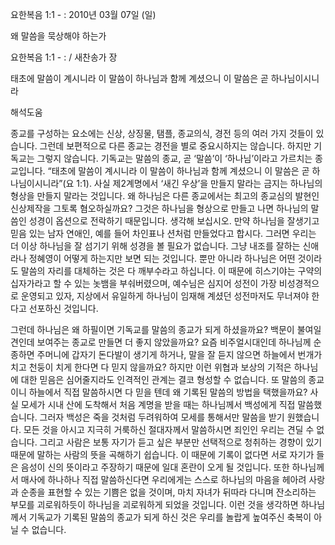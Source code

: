 요한복음 1:1 - : 
2010년 03월 07일 (일)

왜 말씀을 묵상해야 하는가



요한복음 1:1 - : / 새찬송가  장


태초에 말씀이 계시니라 이 말씀이 하나님과 함께 계셨으니 이 말씀은 곧 하나님이시니라

해석도움





종교를 구성하는 요소에는 신상, 상징물, 탬플, 종교의식, 경전 등의 여러 가지 것들이 있습니다. 그런데 보편적으로 다른 종교는 경전을 별로 중요시하지는 않습니다. 하지만 기독교는 그렇지 않습니다. 기독교는 말씀의 종교, 곧  ‘말씀’이 ‘하나님’이라고 가르치는 종교입니다. 
“태초에 말씀이 계시니라 이 말씀이 하나님과 함께 계셨으니 이 말씀은 곧 하나님이시니라”(요 1:1).
사실 제2계명에서 ‘새긴 우상’을 만들지 말라는 금지는 하나님의 형상을 만들지 말라는 것입니다. 왜 하나님은 다른 종교에서는 최고의 종교심의 발현인 신상제작을 그토록 혐오하실까요? 그것은 하나님을 형상으로 만들고 나면 하나님의 말씀인 성경이 옵션으로 전락하기 때문입니다.
생각해 보십시오. 만약 하나님을 잘생기고 믿음 있는 남자 연애인, 예를 들어 차인표나 션처럼 만들었다고 합시다. 그러면 우리는 더 이상 하나님을 잘 섬기기 위해 성경을 볼 필요가 없습니다. 그냥 내조를 잘하는 신애라나 정혜영이 어떻게 하는지만 보면 되는 것입니다. 
뿐만 아니라 하나님은 어떤 것이라도 말씀의 자리를 대체하는 것은 다 깨부수라고 하십니다. 이 때문에 히스기야는 구약의 십자가라고 할 수 있는 놋뱀을 부숴버렸으며, 예수님은 심지어 성전이 가장 비성경적으로 운영되고 있자, 지상에서 유일하게 하나님이 임재해 계셨던 성전마저도 무너져야 한다고 선포하신 것입니다. 

그런데 하나님은 왜 하필이면 기독교를 말씀의 종교가 되게 하셨을까요? 
백문이 불여일견인데 보여주는 종교로 만들면 더 좋지 않았을까요? 
요즘 비주얼시대인데 하나님께 순종하면 주머니에 갑자기 돈다발이 생기게 하거나, 말을 잘 듣지 않으면 하늘에서 번개가 치고 천둥이 치게 한다면 다 믿지 않을까요? 하지만 이런 위협과 보상의 기적은 하나님에 대한 믿음은 심어줄지라도 인격적인 관계는 결코 형성할 수 없습니다. 또 말씀의 종교이니 하늘에서 직접 말씀하시면 다 믿을 텐데 왜 기록된 말씀의 방법을 택했을까요? 사실 모세가 시내 산에 도착해서 처음 계명을 받을 때는 하나님께서 백성에게 직접 말씀했습니다. 그러자 백성은 죽을 것처럼 두려워하여 모세를 통해서만 말씀을 받기 원했습니다. 모든 것을 아시고 지극히 거룩하신 절대자께서 말씀하시면 죄인인 우리는 견딜 수 없습니다. 그리고 사람은 보통 자기가 듣고 싶은 부분만 선택적으로 청취하는 경향이 있기 때문에 말하는 사람의 뜻을 곡해하기 쉽습니다. 이 때문에 기록이 없다면 서로 자기가 들은 음성이 신의 뜻이라고 주장하기 때문에 일대 혼란이 오게 될 것입니다. 또한 하나님께서  매사에 하나하나 직접 말씀하신다면 우리에게는 스스로 하나님의 마음을 헤아려 사랑과 순종을 표현할 수 있는 기쁨은 없을 것이며, 마치 자녀가 뒤따라 다니며 잔소리하는 부모를 괴로워하듯이 하나님을 괴로워하게 되었을 것입니다. 이런 것을 생각하면 하나님께서 기독교가 기록된 말씀의 종교가 되게 하신 것은 우리를 놀랍게 높여주신 축복이 아닐 수 없습니다.